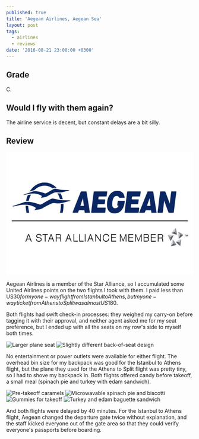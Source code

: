 ```yaml
---
published: true
title: 'Aegean Airlines, Aegean Sea'
layout: post
tags:
  - airlines
  - reviews
date: '2016-08-21 23:00:00 +0300'
---
```

## Grade

C.

## Would I fly with them again?

The airline service is decent, but constant delays are a bit silly.

<!--more-->

## Review

<img src="images/2016/08/21/aegean-airlines-aegean-sea/aegean-logo.jpeg" width="620" height="330" alt="Aegean Airlines logo" title="Aegean Airlines logo"/>

Aegean Airlines is a member of the Star Alliance, so I accumulated some United Airlines points on the two flights I took with them. I paid less than US$30 for my one-way flight from Istanbul to Athens, but my one-way ticket from Athens to Split was almost US$180.

Both flights had swift check-in processes: they weighed my carry-on before tagging it with their approval, and neither agent asked me for my seat preference, but I ended up with all the seats on my row's side to myself both times.

![Larger plane seat]({{site.baseurl}}/images/2016/08/21/aegean-airlines-aegean-sea/istath-seat.jpeg)
![Slightly different back-of-seat design]({{site.baseurl}}/images/2016/08/21/aegean-airlines-aegean-sea/athspu-seatvariant.jpeg)

No entertainment or power outlets were available for either flight. The overhead bin size for my backpack was good for the Istanbul to Athens flight, but the plane they used for the Athens to Split flight was pretty tiny, so I had to shove my backpack in. Both flights offered candy before takeoff, a small meal (spinach pie and turkey with edam sandwich). 

![Pre-takeoff caramels]({{site.baseurl}}/images/2016/08/21/aegean-airlines-aegean-sea/istath-caramels.jpeg)
![Microwavable spinach pie and biscotti]({{site.baseurl}}/images/2016/08/21/aegean-airlines-aegean-sea/istath-spinachpie.jpeg)
![Gummies for takeoff]({{site.baseurl}}/images/2016/08/21/aegean-airlines-aegean-sea/athspu-gummies.jpeg)
![Turkey and edam baguette sandwich]({{site.baseurl}}/images/2016/08/21/aegean-airlines-aegean-sea/athspu-sandwich.jpeg)

And both flights were delayed by 40 minutes. For the Istanbul to Athens flight, Aegean changed the departure gate twice without explanation, and the staff kicked everyone out of the gate area so that they could verify everyone's passports before boarding.

[aegean]: https://en.aegeanair.com

